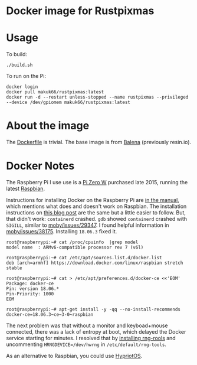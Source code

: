 
Docker image for Rustpixmas
===========================

Usage
=====

To build:

```
./build.sh
```

To run on the Pi:

```
docker login
docker pull makuk66/rustpixmas:latest
docker run -d --restart unless-stopped --name rustpixmas --privileged --device /dev/gpiomem makuk66/rustpixmas:latest
```

About the image
===============

The [Dockerfile](./Dockerfile) is trivial. The base image is from [Balena](https://www.balena.io/docs/reference/base-images/base-images/) (previously resin.io).

Docker Notes
============

The Raspberry Pi I use use is a [Pi Zero W](https://www.raspberrypi.org/products/raspberry-pi-zero-w/) purchased late 2015, running the latest [Raspbian](https://www.raspberrypi.org/downloads/raspbian/).

Instructions for installing Docker on the Raspberry Pi are [in the manual](https://docs.docker.com/install/linux/docker-ce/debian/), which mentions what does and doesn't work on Raspbian. The installation instructions on [this blog post](https://blog.docker.com/2019/03/happy-pi-day-docker-raspberry-pi/) are the same but a little easier to follow. But, that didn't work: `containerd` crashed. `gdb` showed `containerd` crashed with `SIGILL`, similar to [moby/issues/29347](https://github.com/moby/moby/issues/29347#issuecomment-306171942). I found helpful information in [moby/issues/38175](https://github.com/moby/moby/issues/38175). Installing `18.06.3` fixed it.

```
root@raspberrypi:~# cat /proc/cpuinfo  |grep model
model name	: ARMv6-compatible processor rev 7 (v6l)

root@raspberrypi:~# cat /etc/apt/sources.list.d/docker.list
deb [arch=armhf] https://download.docker.com/linux/raspbian stretch stable

root@raspberrypi:~# cat > /etc/apt/preferences.d/docker-ce <<'EOM'
Package: docker-ce
Pin: version 18.06.*
Pin-Priority: 1000
EOM

root@raspberrypi:~# apt-get install -y -qq --no-install-recommends docker-ce=18.06.3~ce~3-0~raspbian
```

The next problem was that without a monitor and keyboad+mouse connected, there was a lack of entropy at boot, which delayed the Docker service starting for minutes. I resolved that by [installing rng-rools](https://www.nico-maas.de/?p=1562) and uncommenting `HRNGDEVICE=/dev/hwrng` in `/etc/default/rng-tools`.

As an alternative to Raspbian, you could use [HypriotOS](https://blog.hypriot.com/getting-started-with-docker-on-your-arm-device/).
